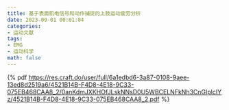 ```yaml
---
title: 基于表面肌电信号和动作捕捉的上肢运动疲劳分析
date: 2023-09-01 00:01:04
categories:
- 运动文献
tags:
- EMG
- 运动科学
math: false
---
```


{% pdf https://res.craft.do/user/full/6a1edbd6-3a87-0108-9aee-13ed8d2519a6/4521B14B-F4D8-4E18-9C33-075EB468CAA8_2/0anKdmJXKHOfJLskNNsD0U5WBCELNFkNh3CnGIplcIYz/4521B14B-F4D8-4E18-9C33-075EB468CAA8_2.pdf %}
